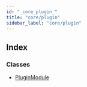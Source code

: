 ```yaml
---
id: "_core_plugin_"
title: "core/plugin"
sidebar_label: "core/plugin"
---
```


## Index

### Classes

* [PluginModule](../classes/_core_plugin_.pluginmodule.md)
